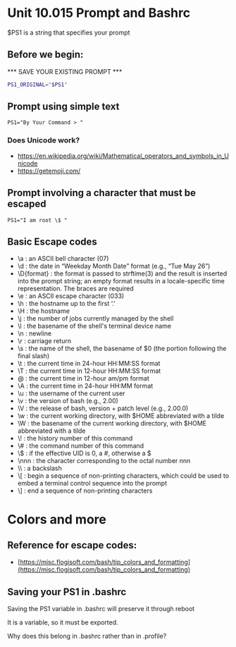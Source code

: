 # Unit 10.015 Prompt and Bashrc

$PS1 is a string that specifies your prompt

## Before we begin:

*** SAVE YOUR EXISTING PROMPT ***

```bash
PS1_ORIGINAL="$PS1"
```
## Prompt using simple text

```PS1="By Your Command > "```

### Does Unicode work?

* https://en.wikipedia.org/wiki/Mathematical_operators_and_symbols_in_Unicode
* https://getemoji.com/

## Prompt involving a character that must be escaped

```PS1="I am root \$ "```

## Basic Escape codes

* \a : an ASCII bell character (07)
* \d : the date in “Weekday Month Date” format (e.g., “Tue May 26”)
* \D{format} : the format is passed to strftime(3) and the result is inserted into the prompt string; an empty format results in a locale-specific time representation. The braces are required
* \e : an ASCII escape character (033)
* \h : the hostname up to the first ‘.’
* \H : the hostname
* \j : the number of jobs currently managed by the shell
* \l : the basename of the shell's terminal device name
* \n : newline
* \r : carriage return
* \s : the name of the shell, the basename of $0 (the portion following the final slash)
* \t : the current time in 24-hour HH:MM:SS format
* \T : the current time in 12-hour HH:MM:SS format
* \@ : the current time in 12-hour am/pm format
* \A : the current time in 24-hour HH:MM format
* \u : the username of the current user
* \v : the version of bash (e.g., 2.00)
* \V : the release of bash, version + patch level (e.g., 2.00.0)
* \w : the current working directory, with $HOME abbreviated with a tilde
* \W : the basename of the current working directory, with $HOME abbreviated with a tilde
* \\! : the history number of this command
* \\# : the command number of this command
* \\$ : if the effective UID is 0, a #, otherwise a $
* \nnn : the character corresponding to the octal number nnn
* \\\\ : a backslash
* \\[ : begin a sequence of non-printing characters, which could be used to embed a terminal control sequence into the prompt
* \\] : end a sequence of non-printing characters

# Colors and more

## Reference for escape codes: 

* [https://misc.flogisoft.com/bash/tip_colors_and_formatting](https://misc.flogisoft.com/bash/tip_colors_and_formatting)

## Saving your PS1 in .bashrc

Saving the PS1 variable in .bashrc will preserve it through reboot

It is a variable, so it must be exported.

Why does this belong in .bashrc rather than in .profile?
